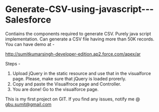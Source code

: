 # Generate-CSV-using-javascript---Salesforce
Contiains the components required to generate CSV. Purely java script implementation.  Can generate a CSV file having more than 50K records.
<br/>
You can have demo at - 

http://sumitkumarsingh-developer-edition.ap2.force.com/apex/ar

Steps -

1) Upload jQuery in the static resource and use that in the visualforce page. Please, make sure that jQuery is loaded prorerly. <br/>
2) Copy and paste the Visualfroce page and Controller. <br/>
3) You are done! Go to the visualforce page.<br/>


This is my first project on GIT. If you find any issues, notify me @ gbu.sumit@gmail.com





